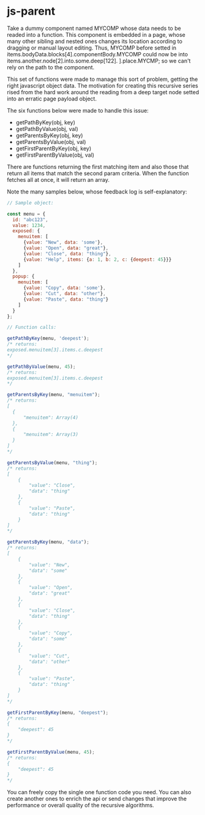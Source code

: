 # js-parent

Take a dummy component named MYCOMP whose data needs to be readed into a function. This component is embedded in a page, whose many other sibling and nested ones changes its location according to dragging or manual layout editing. Thus, MYCOMP before setted in items.bodyData.blocks[4].componentBody.MYCOMP could now be into items.another.node[2].into.some.deep[122]. ].place.MYCMP; so we can't rely on the path to the component.

This set of functions were made to manage this sort of problem, getting the right javascript object data. The motivation for creating this recursive series rised from the hard work around the reading from a deep target node setted into an erratic page payload object.

The six functions below were made to handle this issue:

- getPathByKey(obj, key)
- getPathByValue(obj, val)
- getParentsByKey(obj, key)
- getParentsByValue(obj, val)
- getFirstParentByKey(obj, key)
- getFirstParentByValue(obj, val)

There are functions returning the first matching item and also those that return all items that match the second param criteria. When the function fetches all at once, it will return an array.

Note the many samples below, whose feedback log is self-explanatory:

```javascript
// Sample object:

const menu = {
  id: "abc123",
  value: 1234,
  exposed: {
    menuitem: [
      {value: "New", data: 'some'},
      {value: "Open", data: "great"},
      {value: "Close", data: "thing"},
      {value: "Help", items: {a: 1, b: 2, c: {deepest: 45}}}
    ]
  },
  popup: {
    menuitem: [
      {value: "Copy", data: 'some'},
      {value: "Cut", data: "other"},
      {value: "Paste", data: "thing"}
    ]
  }
};

// Function calls:

getPathByKey(menu, 'deepest');
/* returns:
exposed.menuitem[3].items.c.deepest
*/

getPathByValue(menu, 45);
/* returns:
exposed.menuitem[3].items.c.deepest
*/

getParentsByKey(menu, "menuitem");
/* returns:
[
  {
      "menuitem": Array(4)
  },
  {
      "menuitem": Array(3)
  }
]
*/

getParentsByValue(menu, "thing");
/* returns:
[
    {
        "value": "Close",
        "data": "thing"
    },
    {
        "value": "Paste",
        "data": "thing"
    }
]
*/

getParentsByKey(menu, "data");
/* returns:
[
    {
        "value": "New",
        "data": "some"
    },
    {
        "value": "Open",
        "data": "great"
    },
    {
        "value": "Close",
        "data": "thing"
    },
    {
        "value": "Copy",
        "data": "some"
    },
    {
        "value": "Cut",
        "data": "other"
    },
    {
        "value": "Paste",
        "data": "thing"
    }
]
*/

getFirstParentByKey(menu, "deepest");
/* returns:
{
    "deepest": 45
}
*/

getFirstParentByValue(menu, 45);
/* returns:
{
    "deepest": 45
}
*/
```

You can freely copy the single one function code you need. You can also create another ones to enrich the api or send changes that improve the performance or overall quality of the recursive algorithms.
